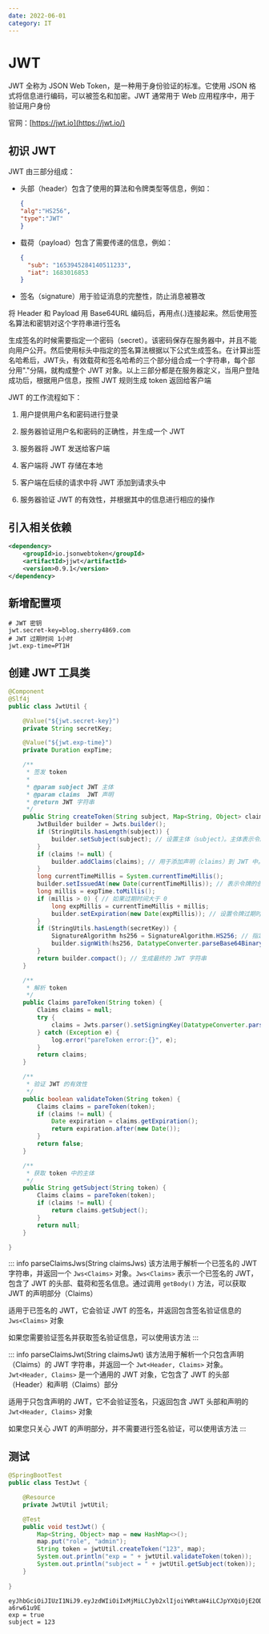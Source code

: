```yaml
---
date: 2022-06-01
category: IT
---
```


# JWT

JWT 全称为 JSON Web Token，是一种用于身份验证的标准。它使用 JSON 格式将信息进行编码，可以被签名和加密。JWT 通常用于 Web 应用程序中，用于验证用户身份

<!-- more -->

官网：[https://jwt.io](https://jwt.io/)

## 初识 JWT

JWT 由三部分组成：

- 头部（header）包含了使用的算法和令牌类型等信息，例如：

    ```json
    {
    "alg":"HS256",
    "type":"JWT"
    }
    ```

- 载荷（payload）包含了需要传递的信息，例如：

    ```json
    {
      "sub": "1653945284140511233",
      "iat": 1683016853
    }
    ```

- 签名（signature）用于验证消息的完整性，防止消息被篡改

将 Header 和 Payload 用 Base64URL 编码后，再用点(.)连接起来。然后使用签名算法和密钥对这个字符串进行签名

生成签名的时候需要指定一个密码（secret）。该密码保存在服务器中，并且不能向用户公开。然后使用标头中指定的签名算法根据以下公式生成签名。在计算出签名哈希后，JWT头，有效载荷和签名哈希的三个部分组合成一个字符串，每个部分用"."分隔，就构成整个 JWT 对象。以上三部分都是在服务器定义，当用户登陆成功后，根据用户信息，按照 JWT 规则生成 token 返回给客户端

JWT 的工作流程如下：

1. 用户提供用户名和密码进行登录

2. 服务器验证用户名和密码的正确性，并生成一个 JWT

3. 服务器将 JWT 发送给客户端

4. 客户端将 JWT 存储在本地

5. 客户端在后续的请求中将 JWT 添加到请求头中

6. 服务器验证 JWT 的有效性，并根据其中的信息进行相应的操作

## 引入相关依赖

```xml
<dependency>
    <groupId>io.jsonwebtoken</groupId>
    <artifactId>jjwt</artifactId>
    <version>0.9.1</version>
</dependency>
```

## 新增配置项

```properties
# JWT 密钥
jwt.secret-key=blog.sherry4869.com
# JWT 过期时间 1小时
jwt.exp-time=PT1H
```

## 创建 JWT 工具类

```java
@Component
@Slf4j
public class JwtUtil {

    @Value("${jwt.secret-key}")
    private String secretKey;

    @Value("${jwt.exp-time}")
    private Duration expTime;

    /**
     * 签发 token
     *
     * @param subject JWT 主体
     * @param claims  JWT 声明 
     * @return JWT 字符串
     */
    public String createToken(String subject, Map<String, Object> claims) {
        JwtBuilder builder = Jwts.builder();
        if (StringUtils.hasLength(subject)) {
            builder.setSubject(subject); // 设置主体（subject）。主体表示令牌所代表的实体或主体。这个主体可以是用户的唯一标识符、用户名或其他与实体相关的标识
        }
        if (claims != null) {
            builder.addClaims(claims); // 用于添加声明（claims）到 JWT 中。声明可以包含用户身份、访问权限、角色、过期时间等信息
        }
        long currentTimeMillis = System.currentTimeMillis();
        builder.setIssuedAt(new Date(currentTimeMillis)); // 表示令牌的创建时间为当前时间戳
        long millis = expTime.toMillis();
        if (millis > 0) { // 如果过期时间大于 0
            long expMillis = currentTimeMillis + millis;
            builder.setExpiration(new Date(expMillis)); // 设置令牌过期时间
        }
        if (StringUtils.hasLength(secretKey)) {
            SignatureAlgorithm hs256 = SignatureAlgorithm.HS256; // 指定签名算法
            builder.signWith(hs256, DatatypeConverter.parseBase64Binary(secretKey)); // 使用 HS256 算法和提供的密钥对 JWT 进行签名。这将生成一个带有签名的 JWT，以确保在后续验证过程中可以验证其真实性和完整性
        }
        return builder.compact(); // 生成最终的 JWT 字符串
    }

    /**
     * 解析 token
     */
    public Claims pareToken(String token) {
        Claims claims = null;
        try {
            claims = Jwts.parser().setSigningKey(DatatypeConverter.parseBase64Binary(secretKey)).parseClaimsJws(token).getBody();
        } catch (Exception e) {
            log.error("pareToken error:{}", e);
        }
        return claims;
    }

    /**
     * 验证 JWT 的有效性
     */
    public boolean validateToken(String token) {
        Claims claims = pareToken(token);
        if (claims != null) {
            Date expiration = claims.getExpiration();
            return expiration.after(new Date());
        }
        return false;
    }

    /**
     * 获取 token 中的主体
     */
    public String getSubject(String token) {
        Claims claims = pareToken(token);
        if (claims != null) {
            return claims.getSubject();
        }
        return null;
    }

}
```

::: info parseClaimsJws(String claimsJws)
该方法用于解析一个已签名的 JWT 字符串，并返回一个 `Jws<Claims>` 对象。`Jws<Claims>` 表示一个已签名的 JWT，包含了 JWT 的头部、载荷和签名信息。通过调用 `getBody()` 方法，可以获取 JWT 的声明部分（Claims）

适用于已签名的 JWT，它会验证 JWT 的签名，并返回包含签名验证信息的 `Jws<Claims>` 对象

如果您需要验证签名并获取签名验证信息，可以使用该方法
:::

::: info parseClaimsJwt(String claimsJwt)
该方法用于解析一个只包含声明（Claims）的 JWT 字符串，并返回一个 `Jwt<Header, Claims>` 对象。`Jwt<Header, Claims>` 是一个通用的 JWT 对象，它包含了 JWT 的头部（Header）和声明（Claims）部分

适用于只包含声明的 JWT，它不会验证签名，只返回包含 JWT 头部和声明的 `Jwt<Header, Claims>` 对象

如果您只关心 JWT 的声明部分，并不需要进行签名验证，可以使用该方法
:::

## 测试

```java
@SpringBootTest
public class TestJwt {

    @Resource
    private JwtUtil jwtUtil;

    @Test
    public void testJwt() {
        Map<String, Object> map = new HashMap<>();
        map.put("role", "admin");
        String token = jwtUtil.createToken("123", map);
        System.out.println("exp = " + jwtUtil.validateToken(token));
        System.out.println("subject = " + jwtUtil.getSubject(token));
    }
    
}
```

```text
eyJhbGciOiJIUzI1NiJ9.eyJzdWIiOiIxMjMiLCJyb2xlIjoiYWRtaW4iLCJpYXQiOjE2ODc2MjEwMTAsImV4cCI6MTY4NzYyNDYxMH0.5jAIbUnp4hOnCh30suH1wVxUT3EkPp8Os-a6rw61u9E
exp = true
subject = 123
```